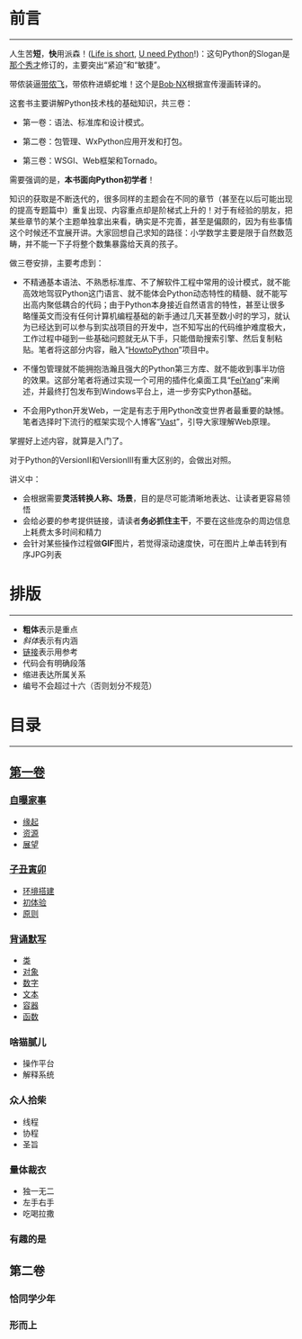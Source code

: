 # 前言 #
---
人生苦**短**，**快**用派森！([Life is short](http://www.sebsauvage.net/python/ "BruceEckel-PythonMotto"), [U need Python](http://zoomquiet.io/ "PythonSloganCN")!)：这句Python的Slogan是[那个秀才](http://zhouguoqiang.cn/ "作者")修订的，主要突出“紧迫”和“敏捷”。

带侬装逼[带侬飞](https://xkcd.com/353/ "FlyWithPython")，带侬杵进蟒蛇堆！这个是[Bob·NX](http://www.nagexiucai.com/ "作者")根据宣传漫画转译的。

这套书主要讲解Python技术栈的基础知识，共三卷：

- 第一卷：语法、标准库和设计模式。

- 第二卷：包管理、WxPython应用开发和打包。

- 第三卷：WSGI、Web框架和Tornado。

需要强调的是，**本书面向Python初学者**！

知识的获取是不断迭代的，很多同样的主题会在不同的章节（甚至在以后可能出现的提高专题篇中）重复出现、内容重点却是阶梯式上升的！对于有经验的朋友，把某些章节的某个主题单独拿出来看，确实是不完善，甚至是偏颇的，因为有些事情这个时候还不宜展开讲。大家回想自己求知的路径：小学数学主要是限于自然数范畴，并不能一下子将整个数集暴露给天真的孩子。

做三卷安排，主要考虑到：

- 不精通基本语法、不熟悉标准库、不了解软件工程中常用的设计模式，就不能高效地驾驭Python这门语言、就不能体会Python动态特性的精髓、就不能写出高内聚低耦合的代码；由于Python本身接近自然语言的特性，甚至让很多略懂英文而没有任何计算机编程基础的新手通过几天甚至数小时的学习，就认为已经达到可以参与到实战项目的开发中，岂不知写出的代码维护难度极大，工作过程中碰到一些基础问题就无从下手，只能借助搜索引擎、然后复制粘贴。笔者将这部分内容，融入“[HowtoPython](https://github.com/nagexiucai/howtopython "HowtoPython")”项目中。

- 不懂包管理就不能拥抱浩瀚且强大的Python第三方库、就不能收到事半功倍的效果。这部分笔者将通过实现一个可用的插件化桌面工具“[FeiYang](https://github.com/nagexiucai/feiyang "FeiYang")”来阐述，并最终打包发布到Windows平台上，进一步夯实Python基础。

- 不会用Python开发Web，一定是有志于用Python改变世界者最重要的缺憾。笔者选择时下流行的框架实现个人博客“[Vast](https://github.com/nagexiucai/vast "Vast")”，引导大家理解Web原理。

掌握好上述内容，就算是入门了。

对于Python的VersionII和VersionIII有重大区别的，会做出对照。

讲义中：

- 会根据需要**灵活转换人称、场景**，目的是尽可能清晰地表达、让读者更容易领悟
- 会给必要的参考提供链接，请读者**务必抓住主干**，不要在这些庞杂的周边信息上耗费太多时间和精力
- 会针对某些操作过程做**GIF**图片，若觉得滚动速度快，可在图片上单击转到有序JPG列表

# 排版 #
---
- **粗体**表示是重点
- *斜体*表示有内涵
- [链接](https://github.com/nagexiucai/manuscripts/blob/master/Python半深入讲义.md "本书")表示用参考
- 代码会有明确段落
- 缩进表达所属关系
- 编号不会超过十六（否则划分不规范）

# 目录 #
---
## [第一卷](https://github.com/nagexiucai/manuscripts/blob/master/Python半深入讲义/第一卷.md "卷一") ##
### [自曝家事](https://github.com/nagexiucai/manuscripts/blob/master/Python半深入讲义/自曝家事 "自曝家事") ###
- [缘起](https://github.com/nagexiucai/manuscripts/blob/master/Python半深入讲义/自曝家事/缘起.md "缘起")
- [资源](https://github.com/nagexiucai/manuscripts/blob/master/Python半深入讲义/自曝家事/资源.md "资源")
- [展望](https://github.com/nagexiucai/manuscripts/blob/master/Python半深入讲义/自曝家事/展望.md "展望")
### [子丑寅卯](https://github.com/nagexiucai/manuscripts/blob/master/Python半深入讲义/子丑寅卯 "子丑寅卯") ###
- [环境搭建](https://github.com/nagexiucai/manuscripts/blob/master/Python半深入讲义/子丑寅卯/环境搭建.md "环境搭建")
- [初体验](https://github.com/nagexiucai/manuscripts/blob/master/Python半深入讲义/子丑寅卯/初体验.md "初体验")
- [原则](https://github.com/nagexiucai/manuscripts/blob/master/Python半深入讲义/子丑寅卯/原则.md "原则")
### [背诵默写](https://github.com/nagexiucai/manuscripts/blob/master/Python半深入讲义/背诵默写 "背诵默写") ###
- [类](https://github.com/nagexiucai/manuscripts/blob/master/Python半深入讲义/背诵默写/类.md "类")
- [对象](https://github.com/nagexiucai/manuscripts/blob/master/Python半深入讲义/背诵默写/对象.md "对象")
- [数字](https://github.com/nagexiucai/manuscripts/blob/master/Python半深入讲义/背诵默写/数字.md "数字")
- [文本](https://github.com/nagexiucai/manuscripts/blob/master/Python半深入讲义/背诵默写/文本.md "文本")
- [容器](https://github.com/nagexiucai/manuscripts/blob/master/Python半深入讲义/背诵默写/容器.md "容器")
- [函数](https://github.com/nagexiucai/manuscripts/blob/master/Python半深入讲义/背诵默写/函数.md "函数")
### 啥猫腻儿 ###
- 操作平台
- 解释系统
### 众人拾柴 ###
- 线程
- 协程
- 圣旨
### 量体裁衣 ###
- 独一无二
- 左手右手
- 吃喝拉撒
### 有趣的是 ###

## 第二卷 ##
### 恰同学少年 ###
### 形而上 ###

